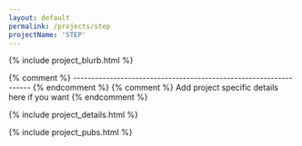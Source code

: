 ```yaml
---
layout: default
permalink: /projects/step
projectName: 'STEP'
---
```


{% include project_blurb.html %}

{% comment %} ------------------------------------------------------------------ {% endcomment %} 
{% comment %} Add project specific details here if you want {% endcomment %} 

{% include project_details.html %}

{% include project_pubs.html %}
